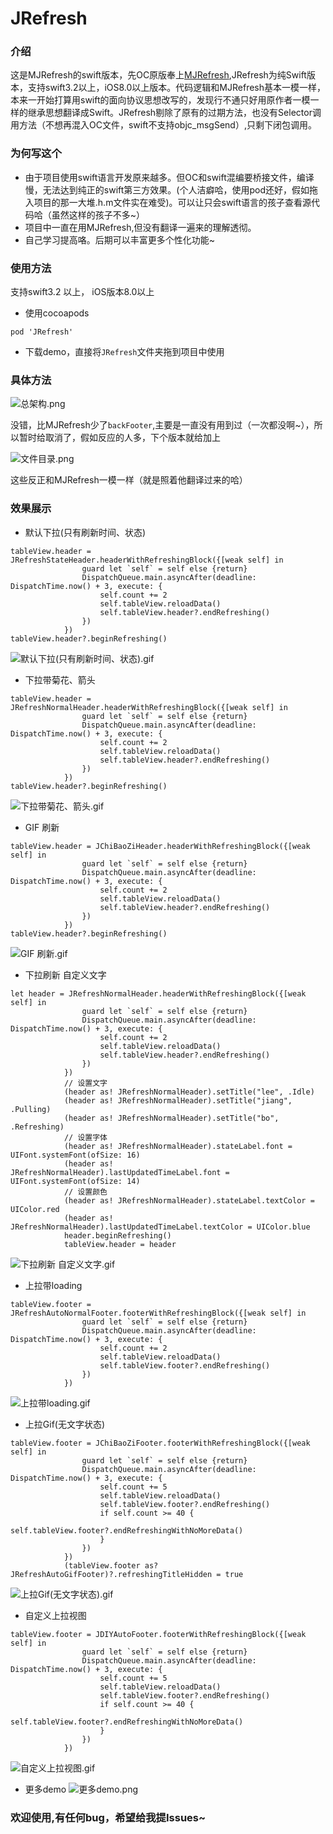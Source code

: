 # JRefresh
### 介绍
这是MJRefresh的swift版本，先OC原版奉上[MJRefresh](https://github.com/CoderMJLee/MJRefresh),JRefresh为纯Swift版本，支持swift3.2以上，iOS8.0以上版本。代码逻辑和MJRefresh基本一模一样，本来一开始打算用swift的面向协议思想改写的，发现行不通只好用原作者一模一样的继承思想翻译成Swift。JRefresh剔除了原有的过期方法，也没有Selector调用方法（不想再混入OC文件，swift不支持objc_msgSend）,只剩下闭包调用。
### 为何写这个
- 由于项目使用swift语言开发原来越多。但OC和swift混编要桥接文件，编译慢，无法达到纯正的swift第三方效果。(个人洁癖哈，使用pod还好，假如拖入项目的那一大堆.h.m文件实在难受)。可以让只会swift语言的孩子查看源代码哈（虽然这样的孩子不多~）
- 项目中一直在用MJRefresh,但没有翻译一遍来的理解透彻。
- 自己学习提高咯。后期可以丰富更多个性化功能~
### 使用方法
支持swift3.2 以上， iOS版本8.0以上
- 使用cocoapods

```pod 'JRefresh'```

- 下载demo，直接将`JRefresh`文件夹拖到项目中使用
### 具体方法
![总架构.png](https://upload-images.jianshu.io/upload_images/2868618-13729e531f2e93dc.png?imageMogr2/auto-orient/strip%7CimageView2/2/w/1240)

没错，比MJRefresh少了`backFooter`,主要是一直没有用到过（一次都没啊~），所以暂时给取消了，假如反应的人多，下个版本就给加上

![文件目录.png](https://upload-images.jianshu.io/upload_images/2868618-d18ed2fa367f683f.png?imageMogr2/auto-orient/strip%7CimageView2/2/w/1240)

这些反正和MJRefresh一模一样（就是照着他翻译过来的哈）
### 效果展示
- 默认下拉(只有刷新时间、状态)
```
tableView.header = JRefreshStateHeader.headerWithRefreshingBlock({[weak self] in
                guard let `self` = self else {return}
                DispatchQueue.main.asyncAfter(deadline: DispatchTime.now() + 3, execute: {
                    self.count += 2
                    self.tableView.reloadData()
                    self.tableView.header?.endRefreshing()
                })
            })
tableView.header?.beginRefreshing()
```
![默认下拉(只有刷新时间、状态).gif](https://upload-images.jianshu.io/upload_images/2868618-38e5ac90e71167a1.gif?imageMogr2/auto-orient/strip)
- 下拉带菊花、箭头
```
tableView.header = JRefreshNormalHeader.headerWithRefreshingBlock({[weak self] in
                guard let `self` = self else {return}
                DispatchQueue.main.asyncAfter(deadline: DispatchTime.now() + 3, execute: {
                    self.count += 2
                    self.tableView.reloadData()
                    self.tableView.header?.endRefreshing()
                })
            })
tableView.header?.beginRefreshing()
```
![下拉带菊花、箭头.gif](https://upload-images.jianshu.io/upload_images/2868618-a2c40551db816066.gif?imageMogr2/auto-orient/strip)
- GIF 刷新
```
tableView.header = JChiBaoZiHeader.headerWithRefreshingBlock({[weak self] in
                guard let `self` = self else {return}
                DispatchQueue.main.asyncAfter(deadline: DispatchTime.now() + 3, execute: {
                    self.count += 2
                    self.tableView.reloadData()
                    self.tableView.header?.endRefreshing()
                })
            })
tableView.header?.beginRefreshing()
```
![GIF 刷新.gif](https://upload-images.jianshu.io/upload_images/2868618-c32a0c89b27761e2.gif?imageMogr2/auto-orient/strip)
- 下拉刷新 自定义文字
```
let header = JRefreshNormalHeader.headerWithRefreshingBlock({[weak self] in
                guard let `self` = self else {return}
                DispatchQueue.main.asyncAfter(deadline: DispatchTime.now() + 3, execute: {
                    self.count += 2
                    self.tableView.reloadData()
                    self.tableView.header?.endRefreshing()
                })
            })
            // 设置文字
            (header as! JRefreshNormalHeader).setTitle("lee", .Idle)
            (header as! JRefreshNormalHeader).setTitle("jiang", .Pulling)
            (header as! JRefreshNormalHeader).setTitle("bo", .Refreshing)
            // 设置字体
            (header as! JRefreshNormalHeader).stateLabel.font = UIFont.systemFont(ofSize: 16)
            (header as! JRefreshNormalHeader).lastUpdatedTimeLabel.font = UIFont.systemFont(ofSize: 14)
            // 设置颜色
            (header as! JRefreshNormalHeader).stateLabel.textColor = UIColor.red
            (header as! JRefreshNormalHeader).lastUpdatedTimeLabel.textColor = UIColor.blue
            header.beginRefreshing()
            tableView.header = header
```
![下拉刷新 自定义文字.gif](https://upload-images.jianshu.io/upload_images/2868618-f5b346e60947af27.gif?imageMogr2/auto-orient/strip)
- 上拉带loading
```
tableView.footer = JRefreshAutoNormalFooter.footerWithRefreshingBlock({[weak self] in
                guard let `self` = self else {return}
                DispatchQueue.main.asyncAfter(deadline: DispatchTime.now() + 3, execute: {
                    self.count += 2
                    self.tableView.reloadData()
                    self.tableView.footer?.endRefreshing()
                })
            })
```
![上拉带loading.gif](https://upload-images.jianshu.io/upload_images/2868618-baa2d2b557124922.gif?imageMogr2/auto-orient/strip)
- 上拉Gif(无文字状态)
```
tableView.footer = JChiBaoZiFooter.footerWithRefreshingBlock({[weak self] in
                guard let `self` = self else {return}
                DispatchQueue.main.asyncAfter(deadline: DispatchTime.now() + 3, execute: {
                    self.count += 5
                    self.tableView.reloadData()
                    self.tableView.footer?.endRefreshing()
                    if self.count >= 40 {
                        self.tableView.footer?.endRefreshingWithNoMoreData()
                    }
                })
            })
            (tableView.footer as? JRefreshAutoGifFooter)?.refreshingTitleHidden = true
```
![上拉Gif(无文字状态).gif](https://upload-images.jianshu.io/upload_images/2868618-c837a3b14466a440.gif?imageMogr2/auto-orient/strip)
- 自定义上拉视图
```
tableView.footer = JDIYAutoFooter.footerWithRefreshingBlock({[weak self] in
                guard let `self` = self else {return}
                DispatchQueue.main.asyncAfter(deadline: DispatchTime.now() + 3, execute: {
                    self.count += 5
                    self.tableView.reloadData()
                    self.tableView.footer?.endRefreshing()
                    if self.count >= 40 {
                        self.tableView.footer?.endRefreshingWithNoMoreData()
                    }
                })
            })
```
![自定义上拉视图.gif](https://upload-images.jianshu.io/upload_images/2868618-7913859ddb1346fb.gif?imageMogr2/auto-orient/strip)
- 更多demo
![更多demo.png](https://upload-images.jianshu.io/upload_images/2868618-b6d340d525505e30.png?imageMogr2/auto-orient/strip%7CimageView2/2/w/1240)

### 欢迎使用,有任何bug，希望给我提Issues~



